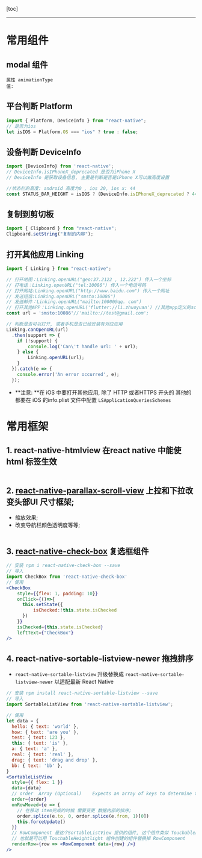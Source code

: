 [toc]

---

# 常用组件

## modal 组件

```
属性 animationType
值: 
```

## 平台判断 Platform

```jsx
import { Platform, DeviceInfo } from "react-native";
// 是否为ios 
let isIOS = Platform.OS === "ios" ? true : false;
```


## 设备判断 DeviceInfo

```jsx
import {DeviceInfo} from 'react-native';
// DeviceInfo.isIPhoneX_deprecated 是否为iPhone X
// DeviceInfo 是获取设备信息, 主要是判断是否是iPhone X可以做高度设置

//状态栏的高度: android 高度为0 , ios 20, ios x: 44
const STATUS_BAR_HEIGHT = isIOS ? (DeviceInfo.isIPhoneX_deprecated ? 44 : 20) : 0; 
```

## 复制到剪切板

```jsx
import { Clipboard } from "react-native";
Clipboard.setString("复制的内容");
```

## 打开其他应用 Linking

```jsx
import { Linking } from "react-native";

// 打开地图：Linking.openURL("geo:37.2122 , 12.222") 传入一个坐标
// 打电话：Linking.openURL("tel:10086") 传入一个电话号码
// 打开网站:Linking.openURL("http://www.baidu.com") 传入一个网址
// 发送短信:Linking.openURL("smsto:10086")
// 发送邮件：Linking.openURL("mailto:10000@qq. com")
// 打开其他APP：Linking.openURL('flutter://li.zhuoyuan') //其他app定义的scheme以及host。
const url = 'smsto:10086'//'mailto://test@gmail.com';

// 判断是否可以打开, 或者手机是否已经安装有对应应用
Linking.canOpenURL(url)
  .then(support => {
    if (!support) {
    	console.log('Can\'t handle url: ' + url);
    } else {
    	Linking.openURL(url);
    }
  }).catch(e => {
  	console.error('An error occurred', e);
  });
```

- **注意: **在 iOS 中要打开其他应用, 除了 HTTP 或者HTTPS 开头的 其他的都要在 iOS 的info.plist 文件中配置 `LSApplicationQueriesSchemes`

# 常用框架

## 1. react-native-htmlview  在react native 中能使html 标签生效




```

```

## 2. [react-native-parallax-scroll-view](https://github.com/i6mi6/react-native-parallax-scroll-view) 上拉和下拉改变头部UI 尺寸框架;

- 缩放效果;
- 改变导航栏颜色透明度等等;

```

```

## 3. [react-native-check-box](https://github.com/crazycodeboy/react-native-check-box) 复选框组件

```jsx
// 安装 npm i react-native-check-box --save
// 导入
import CheckBox from 'react-native-check-box'
// 使用
<CheckBox
    style={{flex: 1, padding: 10}}
    onClick={()=>{
      this.setState({
          isChecked:!this.state.isChecked
      })
    }}
    isChecked={this.state.isChecked}
    leftText={"CheckBox"}
/>
```

## 4. react-native-sortable-listview-newer 拖拽排序

- `react-native-sortable-listview` 升级替换成 `react-native-sortable-listview-newer` 以适配最新 React Native

```jsx
// 安装 npm install react-native-sortable-listview --save
// 导入
import SortableListView from 'react-native-sortable-listview';

// 使用
let data = {
  hello: { text: 'world' },
  how: { text: 'are you' },
  test: { text: 123 },
  this: { text: 'is' },
  a: { text: 'a' },
  real: { text: 'real' },
  drag: { text: 'drag and drop' },
  bb: { text: 'bb' },
}
<SortableListView
  style={{ flex: 1 }}
  data={data}
  // order	Array (Optional)	Expects an array of keys to determine the current order of rows.
  order={order} 
  onRowMoved={e => {
    // 在移动 item完成的时候 需要变更 数据内部的排序;
    order.splice(e.to, 0, order.splice(e.from, 1)[0])
    this.forceUpdate()
  }}
  // RowComponent 是这个SortableListView 提供的组件, 这个组件类似 TouchableHightlight 组件;
  // 也就是可以用 TouchableHeightlight 组件创建的组件替换掉 RowComponent
  renderRow={row => <RowComponent data={row} />}
/>
```

